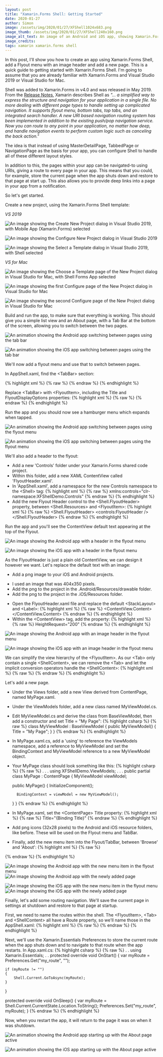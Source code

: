 ```yaml
---
layout: post
title: "Xamarin.Forms Shell: Getting Started"
date: 2020-01-27
author: Simon
image: /assets/img/2020/01/27/XFShell1024x683.png
image_thumb: /assets/img/2020/01/27/XFShell240x160.png
image_alt_text: An image of an Android and iOS app, showing Xamarin.Forms Shell
image_credits:  
tags: xamarin xamarin.forms shell
---
```


In this post, I'll show you how to create an app using Xamarin.Forms Shell, add a Flyout menu with an image header and add a new page.
This is a quick guide to getting started with Xamarin.Forms Shell. I'm going to assume that you are already familiar with Xamarin.Forms and Visual Studio 2019 or Visual Studio for Mac.

Shell was added to Xamarin.Forms in v4.0 and was released in May 2019. From the [Release Notes](https://docs.microsoft.com/en-us/xamarin/xamarin-forms/release-notes/4.0/4.0.0), Xamarin describes Shell as *"... a simplified way to express the structure and navigation for your application in a single file. No more dealing with different page types to handle setting up complicated navigation. It supports flyout menu, bottom tabs, top tabs, and an integrated search handler. A new URI based navigation routing system has been implemented in addition to the existing push/pop navigation service. Now you can route to any point in your application, no matter how deep, and handle navigation events to perform custom logic such as canceling the back action."*

The idea is that instead of using MasterDetailPage, TabbedPage or NavigationPage as the basis for your app, you can configure Shell to handle all of these different layout styles.

In addition to this, the pages within your app can be navigated-to using URIs, giving a route to every page in your app. This means that you could, for example, store the current page when the app shuts down and restore to that page at start up. This also allows you to provide deep links into a page in your app from a notification.

So let's get started.

Create a new project, using the Xamarin.Forms Shell template:

*VS 2019*

![An image showing the Create New Project dialog in Visual Studio 2019, with Mobile App (Xamarin.Forms) selected](/assets/img/2020/01/27/vs2019-proj-template.png)

![An image showing the Configure New Project dialog in Visual Studio 2019](/assets/img/2020/01/27/vs2019-proj-config.png)

![An image showing the Select a Template dialog in Visual Studio 2019, with Shell selected](/assets/img/2020/01/27/vs2019-proj-shell.png)


*VS for Mac*

![An image showing the Choose a Template page of the New Project dialog in Visual Studio for Mac, with Shell Forms App selected](/assets/img/2020/01/27/vsmac-proj-template.png)

![An image showing the first Configure page of the New Project dialog in Visual Studio for Mac](/assets/img/2020/01/27/vsmac-proj-shell.png)

![An image showing the second Configure page of the New Project dialog in Visual Studio for Mac](/assets/img/2020/01/27/vsmac-proj-config.png)

Build and run the app, to make sure that everything is working. This should give you a simple list view and an About page, with a Tab Bar at the bottom of the screen, allowing you to switch between the two pages.

![An animation showing the Android app switching between pages using the tab bar](/assets/img/2020/01/27/XFShellDemoAndroid1.gif)

![An animation showing the iOS app switching between pages using the tab bar](/assets/img/2020/01/27/XFShellDemoiOS1.gif)



We'll now add a flyout menu and use that to switch between pages.


In AppShell.xaml, find the &lt;TabBar&gt; section:

{% highlight xml %}
{% raw %}
<TabBar>
    <Tab Title="Browse" Icon="tab_feed.png">
        <ShellContent ContentTemplate="{DataTemplate local:ItemsPage}" />
    </Tab>
    <Tab Title="About" Icon="tab_about.png">
        <ShellContent ContentTemplate="{DataTemplate local:AboutPage}" />
    </Tab>
</TabBar>
{% endraw %}
{% endhighlight %}

Replace &lt;TabBar&gt; with &lt;FlyoutItem&gt;, including the Title and FlyoutDisplayOptions properties:
{% highlight xml %}
{% raw %}
<FlyoutItem Title="XFShell Demo"
            FlyoutDisplayOptions="AsMultipleItems">
    <Tab Title="Browse" Icon="tab_feed.png">
        <ShellContent ContentTemplate="{DataTemplate local:ItemsPage}" />
    </Tab>
    <Tab Title="About" Icon="tab_about.png">
        <ShellContent ContentTemplate="{DataTemplate local:AboutPage}" />
    </Tab>
</FlyoutItem>
{% endraw %}
{% endhighlight %}

Run the app and you should now see a hamburger menu which expands when tapped.

![An animation showing the Android app switching between pages using the flyout menu](/assets/img/2020/01/27/XFShellDemoAndroid2.gif)

![An animation showing the iOS app switching between pages using the flyout menu](/assets/img/2020/01/27/XFShellDemoiOS2.gif)

We'll also add a header to the flyout:

* Add a new 'Controls' folder under your Xamarin.Forms shared code project.
* Within this folder, add a new XAML ContentView called 'FlyoutHeader.xaml'.
* In 'AppShell.xaml', add a namespace for the new Controls namespace to the &lt;Shell&gt; tag:
{% highlight xml %}
{% raw %}
xmlns:controls="clr-namespace:XFShellDemo.Controls"
{% endraw %}
{% endhighlight %}
* Add the new Flyout Header control to the &lt;Shell.FlyoutHeader&gt; property, between &lt;Shell.Resources&gt; and &lt;FlyoutItem&gt;:
{% highlight xml %}
{% raw %}
<Shell.FlyoutHeader>
    <controls:FlyoutHeader />
</Shell.FlyoutHeader>
{% endraw %}
{% endhighlight %}

Run the app and you'll see the ContentView default text appearing at the top of the Flyout.

![An image showing the Android app with a header in the flyout menu](/assets/img/2020/01/27/vs2019-flyout-header1.png)

![An image showing the iOS app with a header in the flyout menu](/assets/img/2020/01/27/vsmac-flyout-header1.png)


As the FlyoutHeader is just a plain old ContentView, we can design it however we want. Let's replace the default text with an image:
* Add a png image to your iOS and Android projects.
- I used an image that was 404x350 pixels.
- Add the png to the project in the .Android/Resources/drawable folder.
- Add the png to the project in the .iOS/Resources folder.
* Open the FlyoutHeader.xaml file and replace the default &lt;StackLayout&gt; and &lt;Label&gt;:
{% highlight xml %}
{% raw %}
<ContentView.Content>
    <Grid BackgroundColor="White">
        <Image Aspect="AspectFit"
                Source="the_name_of_your_png" />
    </Grid>
</ContentView.Content>
{% endraw %}
{% endhighlight %}
* Within the &lt;ContentView&gt; tag, add the property:
{% highlight xml %}
{% raw %}
HeightRequest="200"
{% endraw %}
{% endhighlight %}


![An image showing the Android app with an image header in the flyout menu](/assets/img/2020/01/27/vs2019-flyout-header2.png)

![An image showing the iOS app with an image header in the flyout menu](/assets/img/2020/01/27/vsmac-flyout-header2.png)


We can simplify the view hierarchy of the &lt;FlyoutItem&gt;. As our &lt;Tab&gt; only contain a single &lt;ShellContent&gt;, we can remove the &lt;Tab&gt; and let the implicit conversion operators handle the &lt;ShellContent&gt;:
{% highlight xml %}
{% raw %}
<FlyoutItem Title="XFShell Demo"
            FlyoutDisplayOptions="AsMultipleItems">
    <ShellContent Title="Browse" Icon="tab_feed.png" ContentTemplate="{DataTemplate local:ItemsPage}" />
    <ShellContent Title="About" Icon="tab_about.png" ContentTemplate="{DataTemplate local:AboutPage}" />
</FlyoutItem>
{% endraw %}
{% endhighlight %}



Let's add a new page.
* Under the Views folder, add a new View derived from ContentPage, named MyPage.xaml.
* Under the ViewModels folder, add a new class named MyViewModel.cs.
* Edit MyViewModel.cs and derive the class from BaseViewModel, then add a constructor and set Title = "My Page":
{% highlight csharp %}
{% raw %}
class MyViewModel : BaseViewModel
{
    public MyViewModel()
    {
        Title = "My Page";
    }
}
{% endraw %}
{% endhighlight %}
* In MyPage.xaml.cs, add a 'using' to reference the ViewModels namespace, add a reference to MyViewModel and set the BindingContext and MyViewModel reference to a new MyViewModel object.
* Your MyPage class should look something like this:
{% highlight csharp %}
{% raw %}
.
.
.
using XFShellDemo.ViewModels;
.
.
.
public partial class MyPage : ContentPage
{
    MyViewModel viewModel;
    
    public MyPage()
    {
        InitializeComponent();

        BindingContext = viewModel = new MyViewModel();
    }
}
{% endraw %}
{% endhighlight %}
* In MyPage.xaml, set the &lt;ContentPage&gt; Title property:
{% highlight xml %}
{% raw %}
Title="{Binding Title}"
{% endraw %}
{% endhighlight %}
* Add png icons (32x28 pixels) to the Android and iOS resource folders, like before. These will be used on the Flyout menu and TabBar.
* Finally, add the new menu item into the Flyout/TabBar, between 'Browse' and 'About':
{% highlight xml %}
{% raw %}
<ShellContent Title="My Page" Icon="tab_ThreeFourStudiosTriangles.png" ContentTemplate="{DataTemplate local:MyPage}" />
{% endraw %}
{% endhighlight %}

![An image showing the Android app with the new menu item in the flyout menu](/assets/img/2020/01/27/vs2019-new-page-flyout.png)
![An image showing the Android app with the newly added page](/assets/img/2020/01/27/vs2019-new-page.png)

![An image showing the iOS app with the new menu item in the flyout menu](/assets/img/2020/01/27/vsmac-new-page-flyout.png)
![An image showing the iOS app with the newly added page](/assets/img/2020/01/27/vsmac-new-page.png)

Finally, let's add some routing navigation. We'll save the current page in settings at shutdown and restore to that page at startup.

First, we need to name the routes within the shell. The &lt;FlyoutItem&gt;, &lt;Tab&gt; and &lt;ShellContent&gt; all have a Route property, so we'll name those in the AppShell.xaml:
{% highlight xml %}
{% raw %}
<FlyoutItem Route="root" Title="XFShell Demo"
            FlyoutDisplayOptions="AsMultipleItems">
    <ShellContent Route="browse" Title="Browse" Icon="tab_feed.png" ContentTemplate="{DataTemplate local:ItemsPage}" />
    <ShellContent Route="my_page" Title="My Page" Icon="tab_ThreeFourStudiosTriangles.png" ContentTemplate="{DataTemplate local:MyPage}" />
    <ShellContent Route="about" Title="About" Icon="tab_about.png" ContentTemplate="{DataTemplate local:AboutPage}" />
</FlyoutItem>
{% endraw %}
{% endhighlight %}

Next, we'll use the Xamarin.Essentials Preferences to store the current route when the app shuts down and to navigate to that route when the app restarts. In App.xaml.cs:
{% highlight csharp %}
{% raw %}
.
.
using Xamarin.Essentials;
.
.
protected override void OnStart()
{
    var myRoute = Preferences.Get("my_route", "");

    if (myRoute != "")
    {
        Shell.Current.GoToAsync(myRoute);
    }
}

protected override void OnSleep()
{
    var myRoute = Shell.Current.CurrentState.Location.ToString();
    Preferences.Set("my_route", myRoute);
}
{% endraw %}
{% endhighlight %}

Now, when you restart the app, it will return to the page it was on when it was shutdown.

![An animation showing the Android app starting up with the About page active](/assets/img/2020/01/27/XFShellDemoAndroid3.gif)

![An animation showing the iOS app starting up with the About page active](/assets/img/2020/01/27/XFShellDemoiOS3.gif)

